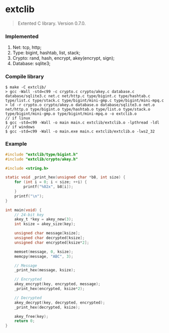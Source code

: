 # extclib
> Extented C library. Version 0.7.0.

### Implemented
1. Net: tcp, http;
2. Type: bigint, hashtab, list, stack;
3. Crypto: rand, hash, encrypt, akey(encrypt, sign);
4. Database: sqlite3;

### Compile library
```
$ make -C extclib/
> gcc -Wall -std=c99 -c crypto.c crypto/akey.c database.c database/sqlite3.c net.c net/http.c type/bigint.c type/hashtab.c type/list.c type/stack.c type/bigint/mini-gmp.c type/bigint/mini-mpq.c
> ld -r crypto.o crypto/akey.o database.o database/sqlite3.o net.o net/http.o type/bigint.o type/hashtab.o type/list.o type/stack.o type/bigint/mini-gmp.o type/bigint/mini-mpq.o -o extclib.o
// if linux
$ gcc -std=c99 -Wall -o main main.c extclib/extclib.o -lpthread -ldl 
// if windows
$ gcc -std=c99 -Wall -o main.exe main.c extclib/extclib.o -lws2_32
```

### Example
```c
#include "extclib/type/bigint.h"
#include "extclib/crypto/akey.h"

#include <string.h>

static void _print_hex(unsigned char *b8, int size) {
	for (int i = 0; i < size; ++i) {
		printf("%02x", b8[i]);
	}
	printf("\n");
}

int main(void) {
	// 24-bit key
	akey_t *key = akey_new(3);
	int ksize = akey_size(key);

	unsigned char message[ksize];
	unsigned char decrypted[ksize];
	unsigned char encrypted[ksize*2];

	memset(message, 0, ksize);
	memcpy(message, "ABC", 3);

	// Message
	_print_hex(message, ksize);

	// Encrypted
	akey_encrypt(key, encrypted, message);
	_print_hex(encrypted, ksize*2);

	// Decrypted
	akey_decrypt(key, decrypted, encrypted);
	_print_hex(decrypted, ksize);

	akey_free(key);
	return 0;
}
```
